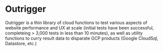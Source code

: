 # Outrigger

Outrigger is a thin library of cloud functions to test various aspects of
website performance and UX at scale (initial tests have been successful,
completeing > 3,000 tests in less than 10 minutes), as well as utility functions
to curry result data to disparate GCP products (Google CloudSql, Datastore,
etc.)


